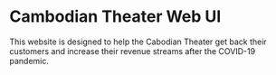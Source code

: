 # Cambodian Theater Web UI

This website is designed to help the Cabodian Theater get back their customers and increase their revenue streams after the COVID-19 pandemic.
